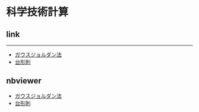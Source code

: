 # 科学技術計算
## link
***
- [ガウスジョルダン法](./Gauss-Jordan.ipynb)
- [台形則](./Trapezoidal.ipynb)

## nbviewer
- [ガウスジョルダン法](http://nbviewer.jupyter.org/github/yameholo/Scientific-computing/blob/master/Gauss-Jordan.ipynb)
- [台形則](http://nbviewer.jupyter.org/github/yameholo/Scientific-computing/blob/master/Trapezoidal.ipynb)